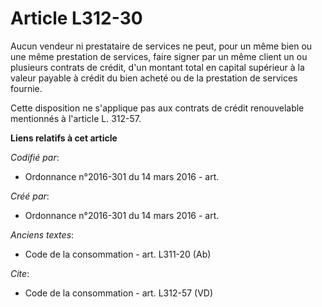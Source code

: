 # Article L312-30

Aucun vendeur ni prestataire de services ne peut, pour un même bien ou une même prestation de services, faire signer par un
même client un ou plusieurs contrats de crédit, d'un montant total en capital supérieur à la valeur payable à crédit du bien
acheté ou de la prestation de services fournie. 

Cette disposition ne s'applique pas aux contrats de crédit renouvelable mentionnés à l'article L. 312-57.

**Liens relatifs à cet article**

_Codifié par_:

  - Ordonnance n°2016-301 du 14 mars 2016 - art.

_Créé par_:

  - Ordonnance n°2016-301 du 14 mars 2016 - art.

_Anciens textes_:

  - Code de la consommation - art. L311-20 (Ab)

_Cite_:

  - Code de la consommation - art. L312-57 (VD)
